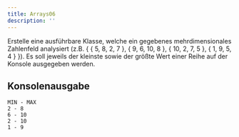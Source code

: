 ```yaml
---
title: Arrays06
description: ''
---
```


Erstelle eine ausführbare Klasse, welche ein gegebenes mehrdimensionales
Zahlenfeld analysiert (z.B. { { 5, 8, 2, 7 }, { 9, 6, 10, 8 }, { 10, 2, 7, 5 },
{ 1, 9, 5, 4 } }). Es soll jeweils der kleinste sowie der größte Wert einer
Reihe auf der Konsole ausgegeben werden.

## Konsolenausgabe

```console
MIN - MAX
2 - 8
6 - 10
2 - 10
1 - 9
```
